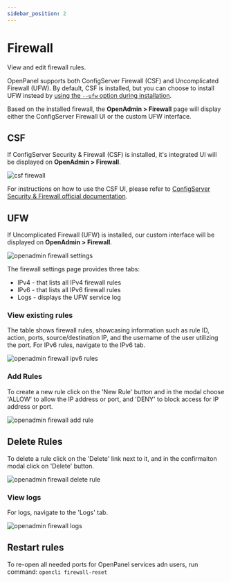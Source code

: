 ```yaml
---
sidebar_position: 2
---
```


# Firewall

View and edit firewall rules.

OpenPanel supports both ConfigServer Firewall (CSF) and Uncomplicated Firewall (UFW). By default, CSF is installed, but you can choose to install UFW instead by [using the `--ufw` option during installation](/install).

Based on the installed firewall, the **OpenAdmin > Firewall** page will display either the ConfigServer Firewall UI or the custom UFW interface.


## CSF

If ConfigServer Security & Firewall (CSF) is installed, it's integrated UI will be displayed on **OpenAdmin > Firewall**.

![csf firewall](/img/admin/firewall_csf.png)

For instructions on how to use the CSF UI, please refer to [ConfigServer Security & Firewall official documentation](https://download.configserver.com/csf/readme.txt).

## UFW

If Uncomplicated Firewall (UFW) is installed, our custom interface will be displayed on **OpenAdmin > Firewall**.

![openadmin firewall settings](/img/admin/adminpanel_firewall_settings.png)

The firewall settings page provides three tabs:

- IPv4 - that lists all IPv4 firewall rules
- IPv6 - that lists all IPv6 firewall rules
- Logs - displays the UFW service log

### View existing rules

The table shows firewall rules, showcasing information such as rule ID, action, ports, source/destination IP, and the username of the user utilizing the port.
For IPv6 rules, navigate to the IPv6 tab.

![openadmin firewall ipv6 rules](/img/admin/adminpanel_firewall_ipv6.png)

### Add Rules

To create a new rule click on the 'New Rule' button and in the modal choose 'ALLOW' to allow the IP address or port, and 'DENY' to block access for IP address or port.

![openadmin firewall add rule](/img/admin/adminpanel_firewall_add_rule.png)

## Delete Rules

To delete a rule click on the 'Delete' link next to it, and in the confirmaiton modal click on 'Delete' button.

![openadmin firewall delete rule](/img/admin/adminpanel_firewall_delete_rule.png)


### View logs

For logs, navigate to the 'Logs' tab.

![openadmin firewall logs](/img/admin/adminpanel_firewall_logs.png)




## Restart rules

To re-open all needed ports for OpenPanel services adn users, run command: `opencli firewall-reset`
